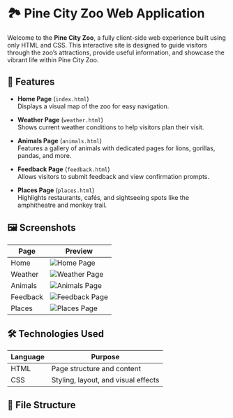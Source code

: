 

# 🏞️ Pine City Zoo Web Application

Welcome to the **Pine City Zoo**, a fully client-side web experience built using only HTML and CSS. This interactive site is designed to guide visitors through the zoo’s attractions, provide useful information, and showcase the vibrant life within Pine City Zoo.

## 📌 Features

- **Home Page** (`index.html`)  
  Displays a visual map of the zoo for easy navigation.

- **Weather Page** (`weather.html`)  
  Shows current weather conditions to help visitors plan their visit.

- **Animals Page** (`animals.html`)  
  Features a gallery of animals with dedicated pages for lions, gorillas, pandas, and more.

- **Feedback Page** (`feedback.html`)  
  Allows visitors to submit feedback and view confirmation prompts.

- **Places Page** (`places.html`)  
  Highlights restaurants, cafés, and sightseeing spots like the amphitheatre and monkey trail.

## 🖼️ Screenshots

| Page | Preview |
|------|---------|
| Home | ![Home Page](images/home_page.png) |
| Weather | ![Weather Page](images/weather_page.png) |
| Animals | ![Animals Page](images/animals_page.png) |
| Feedback | ![Feedback Page](images/feedback_page.png) |
| Places | ![Places Page](images/places_page.png) |

## 🛠️ Technologies Used

| Language | Purpose |
|----------|---------|
| HTML     | Page structure and content |
| CSS      | Styling, layout, and visual effects |

## 📂 File Structure


